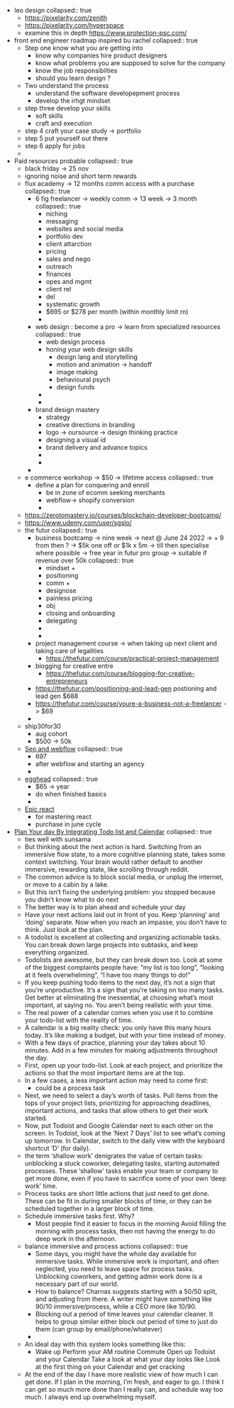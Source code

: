 - leo design
  collapsed:: true
	- https://pixelarity.com/zenith
	- https://pixelarity.com/hyperspace
	- examine this in depth https://www.protection-psc.com/
- front end engineer roadmap inspired bu rachel
  collapsed:: true
	- Step one know what you are getting into
		- know why companies hire product designers
		- know what problems you are supposed to solve for the company
		- know the job responsibilties
		- should you learn design ?
	- Two understand the process
		- understand the software developepment process
		- develop the irhgt mindset
	- step three develop your skills
		- soft skills
		- craft and execution
	- step 4 craft your case study -> portfolio
	- step 5 put yourself out there
	- step 6 apply for jobs
	-
- Paid resources probable
  collapsed:: true
	- black friday -> 25 nov
	- ignoring noise and short term rewards
	- flux academy -> 12 months comm access with a purchase
	  collapsed:: true
		- 6 fig freelancer -> weekly comm -> 13 week -> 3 month
		  collapsed:: true
			- niching
			- messaging
			- websites and social media
			- portfolio dev
			- client attarction
			- pricing
			- sales and nego
			- outreach
			- finances
			- opes and mgmt
			- client rel
			- del
			- systematic growth
			- $695 or $278 per month (within monthly limit rn)
			-
		- web design : become a pro -> learn from specialized resources
		  collapsed:: true
			- web design process
			- honing your web design skills
				- design lang and storytelling
				- motion and animation -> handoff
				- image making
				- behavioural psych
				- design funds
			-
			-
		- brand design mastery
			- strategy
			- creative directions in branding
			- logo -> oursource -> design thinking practice
			- designing a visual id
			- brand delivery and advance topics
			-
			-
		-
	- e commerce workshop -> $50 -> lifetime access
	  collapsed:: true
		- define a plan for conquering and enroll
			- be in zone of ecomm seeking merchants
			- webflow-> shopify conversion
			-
	- https://zerotomastery.io/courses/blockchain-developer-bootcamp/
	- https://www.udemy.com/user/sgslo/
	- the futur
	  collapsed:: true
		- business bootcamp -> nine week -> next @ June 24 2022 -> + 9 from then ? -> $5k one off or $1k x 5m -> till then specialise where possible -> free year in futur pro group -> suitable if revenue over 50k
		  collapsed:: true
			- mindset +
			- positioning
			- comm +
			- designose
			- painless pricing
			- obj
			- closing and onboarding
			- delegating
			-
			-
		- project management course -> when taking up next client and taking care of legalities
			- https://thefutur.com/course/practical-project-management
		- blogging for creative entre
			- https://thefutur.com/course/blogging-for-creative-entrepreneurs
		- https://thefutur.com/positioning-and-lead-gen postioning and lead gen $688
		- https://thefutur.com/course/youre-a-business-not-a-freelancer -> $69
		-
	- ship30for30
		- aug cohort
		- $500 -> 50k
	- [Seo and webflow](https://www.paitacademy.com/seo-and-webflow#join-sales)
	  collapsed:: true
		- 697
		- after webflow and starting an agency
		-
	- [egghead](https://checkout.stripe.com/pay/cs_live_a1QIoXF47m90EzAGtiDEWJlIxGid34whgqXMoadoh7BxPWMtJuA451Ow5b#fidkdWxOYHwnPyd1blppbHNgWmIwV3xnNzxoVTZAYmFTfFRGalVXdEhpcCcpJ2hsYXYnP34nYnBsYSc%2FJzEzYzdnPDxnKGYyZmAoMWAzMihnYDAwKDYyZjY8MGFkYGcwNGBmZD0zMScpJ2hwbGEnPyc3ZzM2NGc0NyhkNz1jKDEzNz0oZGNkZCgzNDY1MzdnMWA3NjY0Z2djMGMnKSd2bGEnPydmMmNhM2BmMChgPDc2KDE2ZGEoPDJjYSgyYTQ3YTBhYGE9YzY9ZzdmMjMneCknZ2BxZHYnP15YKSdpZHxqcHFRfHVgJz8ndmxrYmlgWmxxYGgnKSd3YGNgd3dgd0p3bGJsayc%2FJ21xcXV2PyoqYGJibWBkYStsaid4JSUl)
	  collapsed:: true
		- $65 -> year
		- do when finished basics
		-
	- [Epic react](https://epicreact.dev/)
		- for mastering react
		- purchase in june cycle
- [Plan Your day By Integrating Todo list and Calendar](https://jamesstuber.com/plan-your-day?utm_source=pocket_mylist)
  collapsed:: true
	- ties well with sunsama
	- But thinking about the next action is hard. Switching from an immersive flow state, to a more cognitive planning state, takes some context switching. Your brain would rather default to another immersive, rewarding state, like scrolling through reddit.
	- The common advice is to block social media, or unplug the internet, or move to a cabin by a lake.
	- But this isn’t fixing the underlying problem: you stopped because you didn’t know what to do next
	- The better way is to plan ahead and schedule your day
	- Have your next actions laid out in front of you. Keep ‘planning’ and ‘doing’ separate. Now when you reach an impasse, you don’t have to think. Just look at the plan.
	- A todolist is excellent at collecting and organizing actionable tasks. You can break down large projects into subtasks, and keep everything organized.
	- Todolists are awesome, but they can break down too. Look at some of the biggest complaints people have: “my list is too long”, “looking at it feels overwhelming”, “I have too many things to do!”
	- If you keep pushing todo items to the next day, it’s not a sign that you’re unproductive. It’s a sign that you’re taking on too many tasks. Get better at eliminating the inessential, at choosing what’s most important, at saying no. You aren’t being realistic with your time.
	- The real power of a calendar comes when you use it to combine your todo-list with the reality of time.
	- A calendar is a big reality check: you only have this many hours today. It’s like making a budget, but with your time instead of money.
	- With a few days of practice, planning your day takes about 10 minutes. Add in a few minutes for making adjustments throughout the day.
	- First, open up your todo-list. Look at each project, and prioritize the actions so that the most important items are at the top.
	- In a few cases, a less important action may need to come first:
		- could be a process task
	- Next, we need to select a day’s worth of tasks. Pull items from the tops of your project lists, prioritizing for approaching deadlines, important actions, and tasks that allow others to get their work started.
	- Now, put Todoist and Google Calendar next to each other on the screen. In Todoist, look at the ‘Next 7 Days’ list to see what’s coming up tomorrow. In Calendar, switch to the daily view with the keyboard shortcut ‘D’ (for daily).
	- the term ‘shallow work’ denigrates the value of certain tasks: unblocking a stuck coworker, delegating tasks, starting automated processes. These ‘shallow’ tasks enable your team or company to get more done, even if you have to sacrifice some of your own ‘deep work’ time.
	- Process tasks are short little actions that just need to get done. These can be fit in during smaller blocks of time, or they can be scheduled together in a larger block of time.
	- Schedule immersive tasks first. Why?
		- Most people find it easier to focus in the morning
		  Avoid filling the morning with process tasks, then not having the energy to do deep work in the afternoon.
	- balance immersive and process actions
	  collapsed:: true
		- Some days, you might have the whole day available for immersive tasks. While immersive work is important, and often neglected, you need to leave space for process tasks. Unblocking coworkers, and getting admin work done is a necessary part of our world.
		- How to balance? Charnas suggests starting with a 50/50 split, and adjusting from there. A writer might have something like 90/10 immersive/process, while a CEO more like 10/90.
		- Blocking out a period of time leaves your calendar cleaner. It helps to group similar either block out period of time to just do them (can group by email/phone/whatever)
		-
	- An ideal day with this system looks something like this:
		- Wake up
		  Perform your AM routine
		  Commute
		  Open up Todoist and your Calendar
		  Take a look at what your day looks like
		  Look at the first thing on your Calendar and get cracking
	- At the end of the day I have more realistic view of how much I can get done. If I plan in the morning, I’m fresh, and eager to go. I think I can get so much more done than I really can, and schedule way too much. I always end up overwhelming myself.